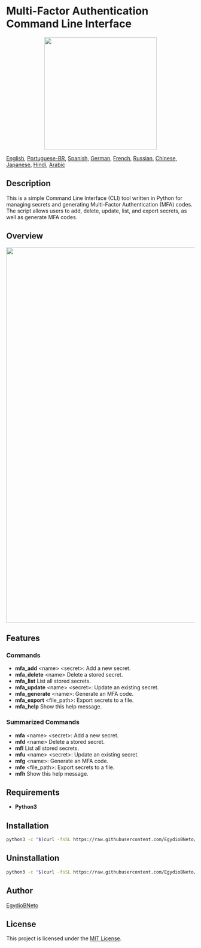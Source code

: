 # Multi-Factor Authentication Command Line Interface

<div align="center">
<img src="https://github.com/EgydioBNeto/mfa-cli/assets/84047984/714533aa-22a2-4127-8d40-363e59a573fa" width="300px"/>
</div>

[English](https://github.com/EgydioBNeto/mfa-cli/blob/main/languages/en/README.md), [Portuguese-BR](https://github.com/EgydioBNeto/mfa-cli/blob/main/languages/pt-br/README.md), [Spanish](https://github.com/EgydioBNeto/mfa-cli/blob/main/languages/es/README.md), [German](https://github.com/EgydioBNeto/mfa-cli/blob/main/languages/de/README.md), [French](https://github.com/EgydioBNeto/mfa-cli/blob/main/languages/fr/README.md), [Russian](https://github.com/EgydioBNeto/mfa-cli/blob/main/languages/ru/README.md), [Chinese](https://github.com/EgydioBNeto/mfa-cli/blob/main/languages/zh/README.md), [Japanese](https://github.com/EgydioBNeto/mfa-cli/blob/main/languages/ja/README.md), [Hindi](https://github.com/EgydioBNeto/mfa-cli/blob/main/languages/hi/README.md), [Arabic](https://github.com/EgydioBNeto/mfa-cli/blob/main/languages/ar/README.md)

## Description

This is a simple Command Line Interface (CLI) tool written in Python for managing secrets and generating Multi-Factor Authentication (MFA) codes. The script allows users to add, delete, update, list, and export secrets, as well as generate MFA codes.

## Overview

<div align="center">
<img src="https://github.com/EgydioBNeto/mfa-cli/assets/84047984/4fe8c766-8e76-4183-a80c-9ac143cbc18f" width="1000px"/>
</div>

## Features

### Commands

- **mfa_add** &lt;name&gt; &lt;secret&gt;: Add a new secret.
- **mfa_delete** &lt;name&gt; Delete a stored secret.
- **mfa_list** List all stored secrets.
- **mfa_update** &lt;name&gt; &lt;secret&gt;: Update an existing secret.
- **mfa_generate** &lt;name&gt;: Generate an MFA code.
- **mfa_export** &lt;file_path&gt;: Export secrets to a file.
- **mfa_help** Show this help message.

### Summarized Commands

- **mfa** &lt;name&gt; &lt;secret&gt;: Add a new secret.
- **mfd** &lt;name&gt; Delete a stored secret.
- **mfl** List all stored secrets.
- **mfu** &lt;name&gt; &lt;secret&gt;: Update an existing secret.
- **mfg** &lt;name&gt;: Generate an MFA code.
- **mfe** &lt;file_path&gt;: Export secrets to a file.
- **mfh** Show this help message.

## Requirements

- **Python3**

## Installation

```bash
python3 -c "$(curl -fsSL https://raw.githubusercontent.com/EgydioBNeto/mfa-cli/main/install.py)"
```

## Uninstallation

```bash
python3 -c "$(curl -fsSL https://raw.githubusercontent.com/EgydioBNeto/mfa-cli/main/uninstall.py)"
```

## Author

[EgydioBNeto](https://github.com/EgydioBNeto)

## License

This project is licensed under the [MIT License](https://github.com/EgydioBNeto/mfa-cli/blob/main/LICENSE).
